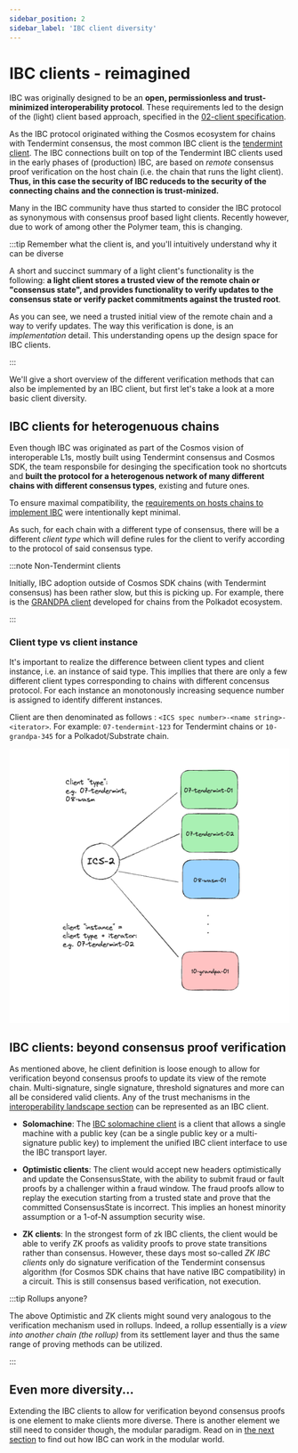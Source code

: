 ```yaml
---
sidebar_position: 2
sidebar_label: 'IBC client diversity'
---
```


# IBC clients - reimagined

IBC was originally designed to be an **open, permissionless and trust-minimized interoperability protocol**. These requirements led to the design of the (light) client based approach, specified in the [02-client specification](https://github.com/cosmos/ibc/blob/main/spec/core/ics-002-client-semantics/README.md).

As the IBC protocol originated withing the Cosmos ecosystem for chains with Tendermint consensus, the most common IBC client is the [tendermint client](https://github.com/cosmos/ibc/blob/main/spec/client/ics-007-tendermint-client/README.md). The IBC connections built on top of the Tendermint IBC clients used in the early phases of (production) IBC, are based on _remote_ consensus proof verification on the host chain (i.e. the chain that runs the light client). **Thus, in this case the security of IBC reduceds to the security of the connecting chains and the connection is trust-minized.**

Many in the IBC community have thus started to consider the IBC protocol as synonymous with consensus proof based light clients. Recently however, due to work of among other the Polymer team, this is changing.

:::tip Remember what the client is, and you'll intuitively understand why it can be diverse

A short and succinct summary of a light client's functionality is the following: **a light client stores a trusted view of the remote chain or "consensus state", and provides functionality to verify updates to the consensus state or verify packet commitments against the trusted root**.

As you can see, we need a trusted initial view of the remote chain and a way to verify updates. The way this verification is done, is an _implementation_ detail. This understanding opens up the design space for IBC clients.

:::

We'll give a short overview of the different verification methods that can also be implemented by an IBC client, but first let's take a look at a more basic client diversity.

## IBC clients for heterogenuous chains

Even though IBC was originated as part of the Cosmos vision of interoperable L1s, mostly built using Tendermint consensus and Cosmos SDK, the team responsbile for desinging the specification took no shortcuts and **built the protocol for a heterogenous network of many different chains with different consensus types**, existing and future ones.

To ensure maximal compatibility, the [requirements on hosts chains to implement IBC](https://github.com/cosmos/ibc/blob/main/spec/core/ics-024-host-requirements/README.md) were intentionally kept minimal.

As such, for each chain with a different type of consensus, there will be a different _client type_ which will define rules for the client to verify according to the protocol of said consensus type.

:::note Non-Tendermint clients

Initially, IBC adoption outside of Cosmos SDK chains (with Tendermint consensus) has been rather slow, but this is picking up. For example, there is the [GRANDPA client](https://github.com/cosmos/ibc/blob/main/spec/client/ics-010-grandpa-client/README.md) developed for chains from the Polkadot ecosystem.

:::

### Client type vs client instance

It's important to realize the difference between client types and client instance, i.e. an instance of said type. This impllies that there are only a few different client types corresponding to chains with different concensus protocol. For each instance an monotonously increasing sequence number is assigned to identify different instances.

Client are then denominated as follows : `<ICS spec number>-<name string>-<iterator>`. For example: `07-tendermint-123` for Tendermint chains or `10-grandpa-345` for a Polkadot/Substrate chain.

![client type vs instance](../../../static/img/ibc/client1.png)

## IBC clients: beyond consensus proof verification 

As mentioned above, he client definition is loose enough to allow for verification beyond consensus proofs to update its view of the remote chain. Multi-signature, single signature, threshold signatures and more can all be considered valid clients. Any of the trust mechanisms in the [interoperability landscape section](../../background/landscape.md) can be represented as an IBC client.

<!-- Review this section a bit more -->

- **Solomachine**: The [IBC solomachine client](https://github.com/cosmos/ibc/blob/main/spec/client/ics-006-solo-machine-client/README.md) is a client that allows a single machine with a public key (can be a single public key or a multi-signature public key) to implement the unified IBC client interface to use the IBC transport layer.

- **Optimistic clients**: The client would accept new headers optimistically and update the ConsensusState, with the ability to submit fraud or fault proofs by a challenger within a fraud window. The fraud proofs allow to replay the execution starting from a trusted state and prove that the committed ConsensusState is incorrect. This implies an honest minority assumption or a 1-of-N assumption security wise.

- **ZK clients**: In the strongest form of zk IBC clients, the client would be able to verify ZK proofs as validity proofs to prove state transitions rather than consensus. However, these days most so-called _ZK IBC clients_ only do signature verification of the Tendermint consensus algorithm (for Cosmos SDK chains that have native IBC compatibility) in a circuit. This is still consensus based verification, not execution.

:::tip Rollups anyone?

The above Optimistic and ZK clients might sound very analogous to the verification mechanism used in rollups. Indeed, a rollup essentially is a _view into another chain (the rollup)_ from its settlement layer and thus the same range of proving methods can be utilized.

:::

## Even more diversity...

Extending the IBC clients to allow for verification beyond consensus proofs is one element to make clients more diverse. There is another element we still need to consider though, the modular paradigm. Read on in [the next section](./modular-ibc.md) to find out how IBC can work in the modular world.
